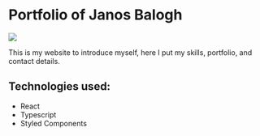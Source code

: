 # Portfolio of Janos Balogh

<img src ="../assets/web-cover.png" />

This is my website to introduce myself, here I put my skills, portfolio, and contact details.

## Technologies used:
- React
- Typescript
- Styled Components
 
